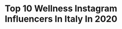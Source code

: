 ---
title: Top 10 Wellness Instagram Influencers In Italy In 2020
description: >-
  Find top wellness Instagram influencers in Italy in 2020. Most popular hashtags: #stayhome #italia #covid19 #staysafe.
platform: Instagram
profiles:
  - username: "juliabrillante_"
    fullname: >-
      Julia Brillante ♡
    location: "Italy"
    followers: 214966
    engagement: 252
    commentsToLikes: 0.063813
    id: ckap6xjpihryt0i78a9tls67p
    verified: false
    hashtags: "#sun, #breeze, #mood, #pasta"
  - username: "classyverse"
    fullname: >-
      Francesca Garcia
    location: "Italy"
    followers: 232884
    engagement: 142
    commentsToLikes: 0.041333
    id: ck8sypyo7ljxi0j78jyqp55lq
    verified: false
    hashtags: "#openfortakeout, #calm, #heart, #floralcouture"
  - username: "ladybb___"
    fullname: >-
      Barbara Bertagni     LADYBB.It
    location: "Italy"
    followers: 162161
    engagement: 126
    commentsToLikes: 0.077659
    id: ck8tdskup4m8l0j78m6l58110
    verified: false
    hashtags: "#recycle, #gewinnspiele, #konkursas, #pillowdress"
  - username: "alexleidi"
    fullname: >-
      Alessandra Leidi
    location: "Italy"
    followers: 41153
    engagement: 138
    commentsToLikes: 0.051304
    id: ck5c6zhhf6ido0i11zwvkfcw8
    verified: false
    hashtags: "#coccola, #scalare, #passeggiata, #amore"
  - username: "georgiagibbs_"
    fullname: >-
      Georgia Mae Gibbs
    location: "Italy"
    followers: 722769
    engagement: 262
    commentsToLikes: 0.010936
    id: ck0tzxln2rvr70i1984xxfswg
    verified: true
    hashtags: "#chooselove, #avrelife, #strong, #longdistance"
  - username: "alessia_sacco21"
    fullname: >-
      ALESSIA SACCO 🌹
    location: "Italy"
    followers: 4122
    engagement: 1547
    commentsToLikes: 0.050147
    id: ckap3zhr156710i788ip5blyy
    verified: false
    hashtags: "#love, #gluteitonici, #fitnessitalia, #booty"
  - username: "_rosariorose"
    fullname: >-
      𝐍𝐢𝐜𝐨𝐥𝐞 𝐑𝐨𝐬𝐚𝐫𝐢𝐨 🌙
    location: "Italy"
    followers: 20015
    engagement: 225
    commentsToLikes: 0.119204
    id: ck0w6b13d7psj0i19nuvgng05
    verified: false
    hashtags: "#expresstogether, #flashfoliant, #sponsored, #lachatelaine"
  - username: "kelimakofficial"
    fullname: >-
      She Will Be Loved 🌎 Kelima K
    location: "Italy"
    followers: 5145
    engagement: 798
    commentsToLikes: 0.130076
    id: ck5hocz6fpchp0i11212t7cxr
    verified: false
    hashtags: "#goddesses, #livemoremagic, #venice, #stayhome"
  - username: "victoriacotovan"
    fullname: >-
      mammafuoricorso 🎓🌱
    location: "Italy"
    followers: 36984
    engagement: 201
    commentsToLikes: 0.079307
    id: ck5pwsniaoe9x0i1103x9k8a7
    verified: false
    hashtags: "#progettosensibilizzazionelatticini, #figliamia, #imieifigli, #shape"
  - username: "wanderintwo"
    fullname: >-
      JAMIE & IVANA | BLOG & PODCAST
    location: "Italy"
    followers: 29031
    engagement: 456
    commentsToLikes: 0.114702
    id: ck0ttuie94d3o0i19n3bo3ehk
    verified: false
    hashtags: "#scotlandtravel, #doingitinstyle, #blog, #wanderintwo"
---